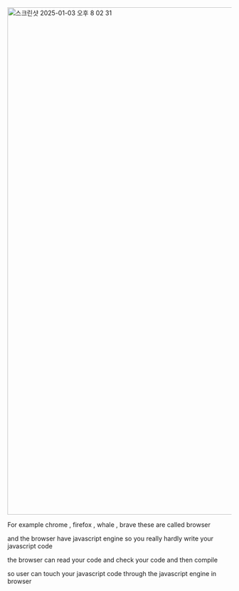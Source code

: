 <img width="1140" alt="스크린샷 2025-01-03 오후 8 02 31" src="https://github.com/user-attachments/assets/146fc627-4595-4fda-9235-2709f7180440" />


For example chrome , firefox , whale , brave  these are called browser 

and the browser have javascript engine so you really hardly write your javascript code 

the browser can read your code and check your code and then compile 

so  user can touch your javascript code through the javascript engine in browser 
